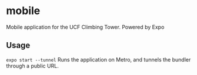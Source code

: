 # mobile
Mobile application for the UCF Climbing Tower. Powered by Expo

## Usage
```expo start --tunnel```
Runs the application on Metro, and tunnels the bundler through a public URL.
